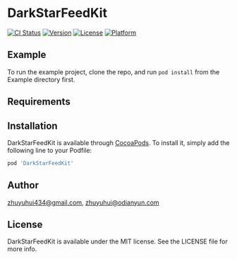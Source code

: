 # DarkStarFeedKit

[![CI Status](https://img.shields.io/travis/zhuyuhui434@gmail.com/DarkStarFeedKit.svg?style=flat)](https://travis-ci.org/zhuyuhui434@gmail.com/DarkStarFeedKit)
[![Version](https://img.shields.io/cocoapods/v/DarkStarFeedKit.svg?style=flat)](https://cocoapods.org/pods/DarkStarFeedKit)
[![License](https://img.shields.io/cocoapods/l/DarkStarFeedKit.svg?style=flat)](https://cocoapods.org/pods/DarkStarFeedKit)
[![Platform](https://img.shields.io/cocoapods/p/DarkStarFeedKit.svg?style=flat)](https://cocoapods.org/pods/DarkStarFeedKit)

## Example

To run the example project, clone the repo, and run `pod install` from the Example directory first.

## Requirements

## Installation

DarkStarFeedKit is available through [CocoaPods](https://cocoapods.org). To install
it, simply add the following line to your Podfile:

```ruby
pod 'DarkStarFeedKit'
```

## Author

zhuyuhui434@gmail.com, zhuyuhui@odianyun.com

## License

DarkStarFeedKit is available under the MIT license. See the LICENSE file for more info.
